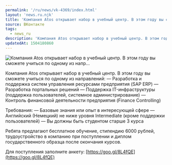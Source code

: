 ```yaml
---
permalink: '/ru/news/vk-4369/index.html'
layout: 'news.ru.njk'
title: 'Компания Atos открывает набор в учебный центр. В этом году вы сможете учиться по одному из напр…'
source: ВКонтакте
tags:
  - news_ru
description: 'Компания Atos открывает набор в учебный центр. В этом году вы сможете учиться по одному из напр…'
updatedAt: 1504180860
---
```

![Компания Atos открывает набор в учебный центр. В этом году вы сможете учиться по одному из напр…](https://sun9-54.userapi.com/impf/c836237/v836237059/6d013/uS-K9hC1UN8.jpg?size=1280x720&quality=96&sign=a16e1e67a0b997484de5a31da02cc630&c_uniq_tag=ViWnhBRlPuiMOwwWZ4eQpOKKObGHm6lOaEmib-Knlzc&type=album)

Компания Atos открывает набор в учебный центр. В этом году вы сможете учиться по одному из направлений:
— Разработка и поддержка систем управления ресурсами предприятия (SAP ERP)
— Разработка портальных решений
— Поддержка IT-инфраструктуры (поддержка пользователей, системное администрирование)
— Контроль финансовой деятельности предприятия (Finance Controlling)

Требования:
— Базовые знания или опыт в интересующей сфере
— Английский (Немецкий) не ниже уровня Intermediate (кроме поддержки пользователей)
— Вы должны быть студентом старше 3 курса

Ребята предлагают бесплатное обучение, стипендию 6000 рублей, трудоустройство в компанию при поступлении и диплом государственного образца после окончания курсов.

Для поступления заполните анкету: [https://goo.gl/8L4fQE](https://goo.gl/8L4fQE)
